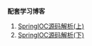  **配套学习博客**
 
 
 1. [SpringIOC源码解析(上)](https://mp.weixin.qq.com/s/0zDCy0eQycdM8M9eHGuLEQ)
 2. [SpringIOC源码解析(下)](https://mp.weixin.qq.com/s/z-DZxBWOSSaFfQXlA0TSKw)
